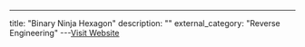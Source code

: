 ---
title: "Binary Ninja Hexagon"
description: ""
external_category: "Reverse Engineering"
---[Visit Website](https://github.com/google/binja-hexagon)

